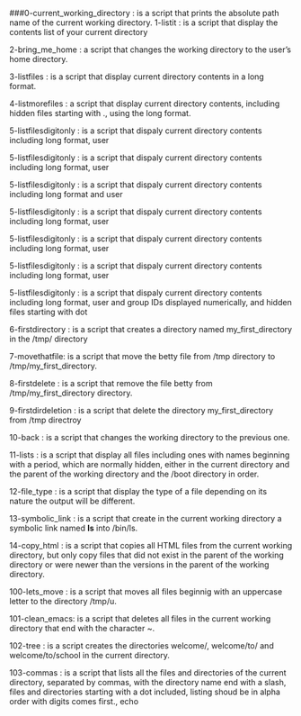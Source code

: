 ###0-current_working_directory : is a script that prints the absolute path name of the current working directory.
1-listit : is a script that display the contents list of your current directory

2-bring_me_home : a script that changes the working directory to the user’s home directory.

3-listfiles : is a script that display current directory contents in a long format.

4-listmorefiles : a script that display current directory contents, including hidden files starting with ., using the long format.

5-listfilesdigitonly : is a script that dispaly current directory contents including long format, user

5-listfilesdigitonly : is a script that dispaly current directory contents including long format, user

5-listfilesdigitonly : is a script that dispaly current directory contents including long format and user

5-listfilesdigitonly : is a script that dispaly current directory contents including long format, user

5-listfilesdigitonly : is a script that dispaly current directory contents including long format, user

5-listfilesdigitonly : is a script that dispaly current directory contents including long format, user

5-listfilesdigitonly : is a script that dispaly current directory contents including long format, user and group IDs displayed numerically, and hidden files starting with dot

6-firstdirectory : is a script that creates a directory named my_first_directory in the /tmp/ directory

7-movethatfile: is a script that move the betty file from /tmp directory to /tmp/my_first_directory.

8-firstdelete : is a script that remove the file betty from /tmp/my_first_directory directory.

9-firstdirdeletion : is a script that delete the directory my_first_directory from /tmp directroy

10-back : is a script that changes the working directory to the previous one.

11-lists : is a script that display all files including ones with names beginning with a period, which are normally hidden, either in the current directory and the parent of the working directory and the /boot directory in order.

12-file_type : is a script that display the type of a file depending on its nature the output will be different.

13-symbolic_link : is a script that create in the current working directory a symbolic link named __ls__ into /bin/ls.

14-copy_html : is a script that copies all HTML files from the current working directory, but only copy files that did not exist in the parent of the working directory or were newer than the versions in the parent of the working directory.

100-lets_move : is a script that moves all files beginnig with an uppercase letter to the directory /tmp/u.

101-clean_emacs: is a script that deletes all files in the current working directory that end with the character ~.

102-tree : is a script creates the directories welcome/, welcome/to/ and welcome/to/school in the current directory.

103-commas : is a script that lists all the files and directories of the current directory, separated by commas, with the directory name end with a slash, files and directories starting with a dot included, listing shoud be in alpha order with digits comes first., echo
